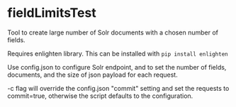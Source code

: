 # fieldLimitsTest

Tool to create large number of Solr documents with a chosen number of fields.

Requires enlighten library. This can be installed with `pip install enlighten`

Use config.json to configure Solr endpoint, and to set the number of fields, documents, and the size of json payload for each request.

-c flag will override the config.json "commit" setting and set the requests to commit=true, otherwise the script defaults to the configuration.
